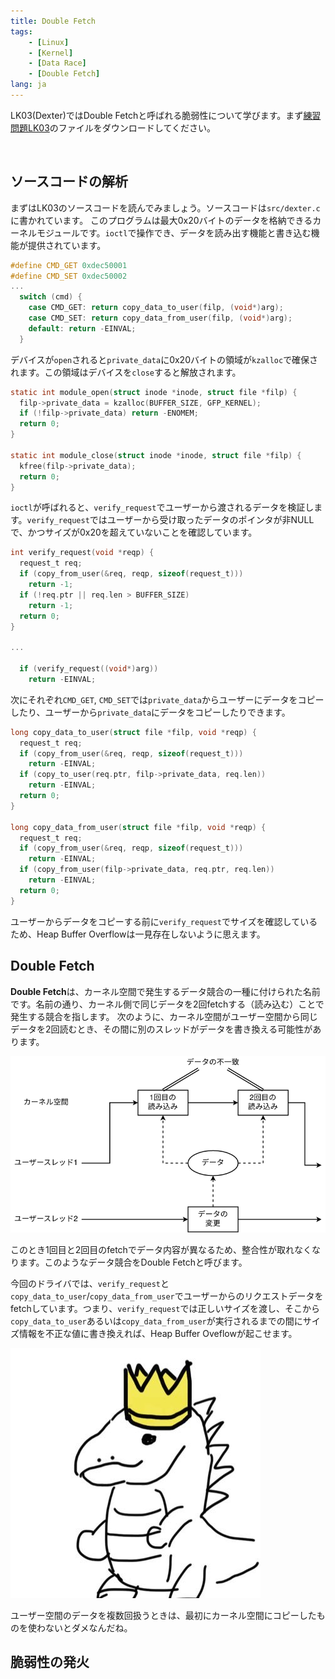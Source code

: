 ```yaml
---
title: Double Fetch
tags:
    - [Linux]
    - [Kernel]
    - [Data Race]
    - [Double Fetch]
lang: ja
---
```

LK03(Dexter)ではDouble Fetchと呼ばれる脆弱性について学びます。まず[練習問題LK03](distfiles/LK03.tar.gz)のファイルをダウンロードしてください。

<div class="column" title="目次">
<!-- toc --><br>
</div>

## ソースコードの解析
まずはLK03のソースコードを読んでみましょう。ソースコードは`src/dexter.c`に書かれています。
このプログラムは最大0x20バイトのデータを格納できるカーネルモジュールです。`ioctl`で操作でき、データを読み出す機能と書き込む機能が提供されています。
```c
#define CMD_GET 0xdec50001
#define CMD_SET 0xdec50002
...
  switch (cmd) {
    case CMD_GET: return copy_data_to_user(filp, (void*)arg);
    case CMD_SET: return copy_data_from_user(filp, (void*)arg);
    default: return -EINVAL;
  }
```
デバイスが`open`されると`private_data`に0x20バイトの領域が`kzalloc`で確保されます。この領域はデバイスを`close`すると解放されます。
```c
static int module_open(struct inode *inode, struct file *filp) {
  filp->private_data = kzalloc(BUFFER_SIZE, GFP_KERNEL);
  if (!filp->private_data) return -ENOMEM;
  return 0;
}

static int module_close(struct inode *inode, struct file *filp) {
  kfree(filp->private_data);
  return 0;
}
```
`ioctl`が呼ばれると、`verify_request`でユーザーから渡されるデータを検証します。`verify_request`ではユーザーから受け取ったデータのポインタが非NULLで、かつサイズが0x20を超えていないことを確認しています。
```c
int verify_request(void *reqp) {
  request_t req;
  if (copy_from_user(&req, reqp, sizeof(request_t)))
    return -1;
  if (!req.ptr || req.len > BUFFER_SIZE)
    return -1;
  return 0;
}

...

  if (verify_request((void*)arg))
    return -EINVAL;
```
次にそれぞれ`CMD_GET`, `CMD_SET`では`private_data`からユーザーにデータをコピーしたり、ユーザーから`private_data`にデータをコピーしたりできます。
```c
long copy_data_to_user(struct file *filp, void *reqp) {
  request_t req;
  if (copy_from_user(&req, reqp, sizeof(request_t)))
    return -EINVAL;
  if (copy_to_user(req.ptr, filp->private_data, req.len))
    return -EINVAL;
  return 0;
}

long copy_data_from_user(struct file *filp, void *reqp) {
  request_t req;
  if (copy_from_user(&req, reqp, sizeof(request_t)))
    return -EINVAL;
  if (copy_from_user(filp->private_data, req.ptr, req.len))
    return -EINVAL;
  return 0;
}
```
ユーザーからデータをコピーする前に`verify_request`でサイズを確認しているため、Heap Buffer Overflowは一見存在しないように思えます。

## Double Fetch
**Double Fetch**は、カーネル空間で発生するデータ競合の一種に付けられた名前です。名前の通り、カーネル側で同じデータを2回fetchする（読み込む）ことで発生する競合を指します。
次のように、カーネル空間がユーザー空間から同じデータを2回読むとき、その間に別のスレッドがデータを書き換える可能性があります。

<center>
  <img src="img/double_fetch.png" alt="Double Fetch" style="width:720px;">
</center>

このとき1回目と2回目のfetchでデータ内容が異なるため、整合性が取れなくなります。このようなデータ競合をDouble Fetchと呼びます。

今回のドライバでは、`verify_request`と`copy_data_to_user`/`copy_data_from_user`でユーザーからのリクエストデータをfetchしています。つまり、`verify_request`では正しいサイズを渡し、そこから`copy_data_to_user`あるいは`copy_data_from_user`が実行されるまでの間にサイズ情報を不正な値に書き換えれば、Heap Buffer Oveflowが起こせます。

<div class="balloon_l">
  <div class="faceicon"><img src="../img/cow.jpg" alt="牛さん" ></div>
  <p class="says">
    ユーザー空間のデータを複数回扱うときは、最初にカーネル空間にコピーしたものを使わないとダメなんだね。
  </p>
</div>

## 脆弱性の発火


